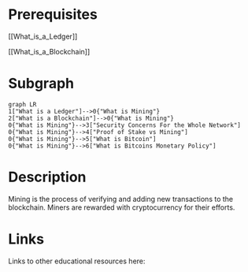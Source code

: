 # Prerequisites
[[What_is_a_Ledger]]


[[What_is_a_Blockchain]]


# Subgraph

```mermaid
graph LR
1["What is a Ledger"]-->0{"What is Mining"}
2["What is a Blockchain"]-->0{"What is Mining"}
0{"What is Mining"}-->3["Security Concerns For the Whole Network"]
0{"What is Mining"}-->4["Proof of Stake vs Mining"]
0{"What is Mining"}-->5["What is Bitcoin"]
0{"What is Mining"}-->6["What is Bitcoins Monetary Policy"]
```



# Description
Mining is the process of verifying and adding new transactions to the blockchain. Miners are rewarded with cryptocurrency for their efforts.

# Links
Links to other educational resources here: